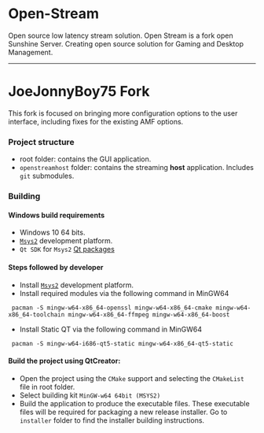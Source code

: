 # Open-Stream 

Open source low latency stream solution. 
Open Stream is a fork open Sunshine Server. Creating open source solution for Gaming and Desktop Management.

-----
# JoeJonnyBoy75 Fork 

This fork is focused on bringing more configuration options to the user interface, including
fixes for the existing AMF options.

### Project structure

- root folder: contains the GUI application. 
- `openstreamhost` folder: contains the streaming **host** application. Includes `git` submodules. 

### Building

#### Windows build requirements
- Windows 10 64 bits.
- [`Msys2`](https://www.msys2.org/) development platform.
- `Qt SDK` for `Msys2` [Qt packages](https://wiki.qt.io/MSYS2#Obtain_Pre-Built_Qt_.26_QtCreator_binary_files_and_Use_instantly_without_Building.2FCompiling)

#### Steps followed by developer

- Install [`Msys2`](https://www.msys2.org/) development platform. 
- Install required modules via the following command in MinGW64
``` 
 pacman -S mingw-w64-x86_64-openssl mingw-w64-x86_64-cmake mingw-w64-x86_64-toolchain mingw-w64-x86_64-ffmpeg mingw-w64-x86_64-boost
``` 
- Install Static QT via the following command in MinGW64
``` 
 pacman -S mingw-w64-i686-qt5-static mingw-w64-x86_64-qt5-static
```     
#### Build the project using QtCreator: 
- Open the project using the `CMake` support and selecting the `CMakeList` file in root folder.
- Select building kit `MinGW-w64 64bit (MSYS2)`
- Build the application to produce the executable files. These executable files will be required for packaging a new release installer. Go to `installer` folder to find the installer building instructions.
